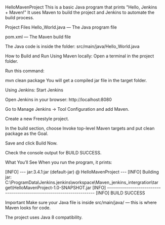 HelloMavenProject
This is a basic Java program that prints "Hello, Jenkins + Maven!"
It uses Maven to build the project and Jenkins to automate the build process.

Project Files
Hello_World.java — The Java program file

pom.xml — The Maven build file

The Java code is inside the folder:
src/main/java/Hello_World.java

How to Build and Run
Using Maven locally:
Open a terminal in the project folder.

Run this command:

mvn clean package
You will get a compiled jar file in the target folder.

Using Jenkins:
Start Jenkins 

Open Jenkins in your browser: http://localhost:8080

Go to Manage Jenkins → Tool Configuration and add Maven.

Create a new Freestyle project.

In the build section, choose Invoke top-level Maven targets and put clean package as the Goal.

Save and click Build Now.

Check the console output for BUILD SUCCESS.

What You’ll See
When you run the program, it prints:


[INFO] --- jar:3.4.1:jar (default-jar) @ HelloMavenProject ---
[INFO] Building jar: C:\ProgramData\Jenkins\.jenkins\workspace\Maven_jenkins_intergration\target\HelloMavenProject-1.0-SNAPSHOT.jar
[INFO] ------------------------------------------------------------------------
[INFO] BUILD SUCCESS

Important
Make sure your Java file is inside src/main/java/ — this is where Maven looks for code.

The project uses Java 8 compatibility.

